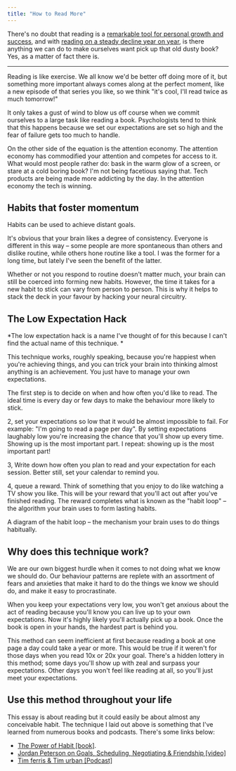 ```yaml
---
title: "How to Read More"
---
```


There's no doubt that reading is a [remarkable tool for personal growth and success](https://qz.com/668514/if-you-want-to-be-like-warren-buffett-and-bill-gates-adopt-their-voracious-reading-habits/), and with [reading on a steady decline year on year](http://www.pewresearch.org/fact-tank/2015/10/19/slightly-fewer-americans-are-reading-print-books-new-survey-finds/), is there anything we can do to make ourselves want pick up that old dusty book? Yes, as a matter of fact there is.

---

Reading is like exercise. We all know we'd be better off doing more of it, but something more important always comes along at the perfect moment, like a new episode of that series you like, so we think "it's cool, I'll read twice as much tomorrow!"

It only takes a gust of wind to blow us off course when we commit ourselves to a large task like reading a book. Psychologists tend to think that this happens because we set our expectations are set so high and the fear of failure gets too much to handle.

On the other side of the equation is the attention economy. The attention economy has commodified your attention and competes for access to it. What would most people rather do: bask in the warm glow of a screen, or stare at a cold boring book? I'm not being facetious saying that. Tech products are being made more addicting by the day. In the attention economy the tech is winning.

## Habits that foster momentum
<div class="image">
  <img src="http://a.nosaj.io/habit-momentum.png" alt="" />
  <div class="caption">Habits can be used to achieve distant goals.</div>
</div>

It's obvious that your brain likes a degree of consistency. Everyone is different in this way – some people are more spontaneous than others and dislike routine, while others hone routine like a tool. I was the former for a long time, but lately I've seen the benefit of the latter.

Whether or not you respond to routine doesn't matter much, your brain can still be coerced into forming new habits. However, the time it takes for a new habit to stick can vary from person to person. This is why it helps to stack the deck in your favour by hacking your neural circuitry.

## The Low Expectation Hack
*The low expectation hack is a name I've thought of for this because I can't find the actual name of this technique. *

This technique works, roughly speaking, because you're happiest when you're achieving things, and you can trick your brain into thinking almost anything is an achievement. You just have to manage your own expectations.

The first step is to decide on when and how often you'd like to read. The ideal time is every day or few days to make the behaviour more likely to stick.

2, set your expectations so low that it would be almost impossible to fail. For example: "I'm going to read a page per day". By setting expectations laughably low you're increasing the chance that you'll show up every time. Showing up is the most important part. I repeat: showing up is the most important part!

3, Write down how often you plan to read and your expectation for each session. Better still, set your calendar to remind you.

4, queue a reward. Think of something that you enjoy to do like watching a TV show you like. This will be your reward that you'll act out after you've finished reading. The reward completes what is known as the "habit loop" – the algorithm your brain uses to form lasting habits.

<div class="image">
  <img src="http://a.nosaj.io/habit-loop.png" alt="" />
  <div class="caption">A diagram of the habit loop – the mechanism your brain uses to do things habitually.</div>
</div>

## Why does this technique work?
We are our own biggest hurdle when it comes to not doing what we know we should do. Our behaviour patterns are replete with an assortment of fears and anxieties that make it hard to do the things we know we should do, and make it easy to procrastinate.

When you keep your expectations very low, you won't get anxious about the act of reading because you'll know you can live up to your own expectations. Now it's highly likely you'll actually pick up a book. Once the book is open in your hands, the hardest part is behind you. 

This method can seem inefficient at first because reading a book at one page a day could take a year or more. This would be true if it weren't for those days when you read 10x or 20x your goal. There's a hidden lottery in this method; some days you'll show up with zeal and surpass your expectations. Other days you won't feel like reading at all, so you'll just meet your expectations.

## Use this method throughout your life
This essay is about reading but it could easily be about almost any conceivable habit. The technique I laid out above is something that I've learned from numerous books and podcasts. There's some links below:
 
- [The Power of Habit [book]](https://www.amazon.co.uk/Power-Habit-Why-What-Change/dp/1847946240).
- [Jordan Peterson on Goals, Scheduling, Negotiating & Friendship [video]](https://www.youtube.com/watch?v=NLVUXbdqjUw)
- [Tim ferris & Tim urban [Podcast]](https://tim.blog/2017/11/30/managing-procrastination-predicting-the-future-and-finding-happiness/)

